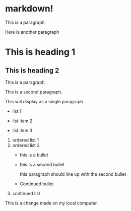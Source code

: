 # markdown!

This is a paragraph

Here is another paragraph

# This is heading 1
## This is heading 2

This is a paragraph

This is a second paragraph.

This
will
display
as
a 
single
paragraph

* list 1
- list item 2
+ list item 3

1. ordered list 1
1. ordered list 2
   * this is a bullet
   * this is a second bullet

     this paragraph should line up with the second bullet
     
   * Continued bullet
1. continued list

This is a change made on my local computer.

